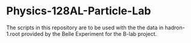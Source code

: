 # Physics-128AL-Particle-Lab

The scripts in this repository are to be used with the the data in hadron-1.root provided by the Belle Experiment for the B-lab project.
